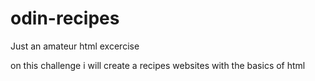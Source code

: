 # odin-recipes
Just an amateur html excercise 

on this challenge i will create a recipes websites with the basics of html 
